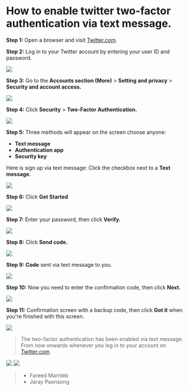 # How to enable twitter two-factor authentication via text message.

**Step 1:** Open a browser and visit [Twitter.com](https://twitter.com).

**Step 2:** Log in to your Twitter account by entering your user ID and password.

![](images/01.png)

**Step 3:** Go to the **Accounts section (More)** > **Setting and privacy** > **Security and account access.**

![](images/02.png)

**Step 4:** Click **Security** > **Two-Factor Authentication.** 

![](images/3.png) 

**Step 5:** Three methods will appear on the screen choose anyone:
- **Text message**
- **Authentication app**
- **Security key**

Here is sign up via text message: Click the checkbox next to a **Text message.**

![](images/06.png)

**Step 6:** Click **Get Started** 

![](images/07.png)

**Step 7:** Enter your password, then click **Verify.**

![](images/8.png)

**Step 8:** Click **Send code.**

![](images/9.png)

**Step 9:** **Code** sent via text message to you. 

![](images/09-1.png)

**Step 10:**  Now you need to enter the confirmation code,  then click **Next.** 

![](images/10-1.png)

**Step 11:** Confirmation screen with a backup code, then click **Got it** when you're finished with this screen.

![](images/11-1.png)

>  The two-factor authentication has been enabled via text message. From now onwards whenever you log in to your account on [Twitter.com](https://twitter.com).

![](images/13.png)
![](images/14-1.png)


>  -  Fareed Marnleb
>  -  Jaray Paensong

